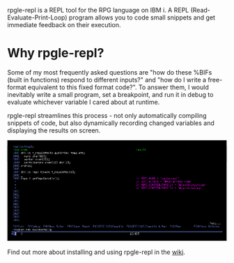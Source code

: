 rpgle-repl is a REPL tool for the RPG language on IBM i. A REPL (Read-Evaluate-Print-Loop) program allows you to code small snippets and get immediate feedback on their execution.

# Why rpgle-repl?

Some of my most frequently asked questions are "how do these %BIFs (built in functions) respond to different inputs?" and "how do I write a free-format equivalent to this fixed format code?". To answer them, I would inevitably write a small program, set a breakpoint, and run it in debug to evaluate whichever variable I cared about at runtime.

rpgle-repl streamlines this process - not only automatically compiling snippets of code, but also dynamically recording changed variables and displaying the results on screen.

![Example of REPL showing results detailing the repo details](/readme-media/rpgle-repl-details.png)

Find out more about installing and using rpgle-repl in the [wiki](https://github.com/tom-writes-code/rpgle-repl/wiki).
